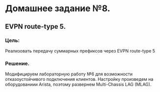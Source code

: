 # Домашнее задание №8.
## EVPN route-type 5. 
### Цель:
Реализовать передачу суммарных префиксов через EVPN route-type 5 

### Решение.
Модифицируем лабораторную работу №6 для возможности отказоустойчивого подключения клиентов. Настройку произведем на оборудованиии Arista, поэтому развернем Multi-Chassis LAG (MLAG).
